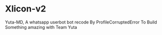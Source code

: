 # Xlicon-v2
Yuta-MD, A whatsapp userbot bot recode By ProfileCorruptedError To Build Something amazing with Team Yuta
